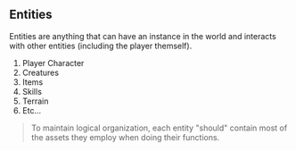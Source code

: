 ## Entities

Entities are anything that can have an instance in the world and interacts with other entities (including the player themself).

1. Player Character
2. Creatures
3. Items
4. Skills
5. Terrain 
6. Etc...


> To maintain logical organization, each entity "should" contain most of the assets they employ when doing their functions. 
 
